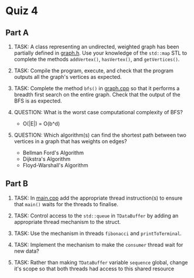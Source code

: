 Quiz 4
======

Part A
------

1) TASK: A class representing an undirected, weighted graph has been partially defined in [graph.h](./a/graph.h). Use your knowledge of the `std::map` STL to complete the methods `addVertex()`, `hasVertex()`, and `getVertices()`.

2) TASK: Compile the program, execute, and check that the program outputs all the graph's vertices as expected.

3) TASK: Complete the method `bfs()` in [graph.cpp](./a/graph.cpp) so that it performs a breadth first search on the entire graph. Check that the output of the BFS is as expected.

4) QUESTION: What is the worst case computational complexity of BFS?
    - O(|E|) = O(b^d)

5) QUESTION: Which algorithm(s) can find the shortest path between two vertices in a graph that has weights on edges?
    - Bellman Ford's Algorithm
    - Dijkstra's Algorithm
    - Floyd-Warshall's Algorithm

Part B
------

1) TASK: In [main.cpp](./b/main.cpp) add the appropriate thread instruction(s) to ensure that `main()` waits for the threads to finalise.

2) TASK: Control access to the `std::queue` in `TDataBuffer` by adding an appropriate thread mechanism to the struct.

3) TASK: Use the mechanism in threads `fibonacci` and `printToTerminal`.

4) TASK: Implement the mechanism to make the `consumer` thread wait for new data?

5) TASK: Rather than making `TDataBuffer` variable `sequence` global, change it's scope so that both threads had access to this shared resource
